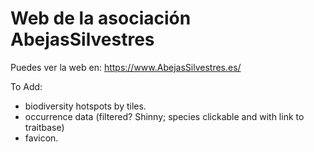 # Web de la asociación AbejasSilvestres

Puedes ver la web en: https://www.AbejasSilvestres.es/

To Add:
- biodiversity hotspots by tiles.
- occurrence data (filtered? Shinny; species clickable and with link to traitbase)
- favicon.